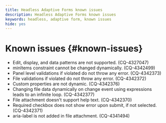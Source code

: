 ```yaml
---
title: Headless Adaptive Forms known issues
description: Headless Adaptive Forms known issues
keywords: headless, adaptive form, known issues
hide: yes
---
```


# Known issues {#known-issues}

* Edit, display, and data patterns are not supported. (CQ-4327047)
* minItems constraint cannot be changed dynamically. (CQ-4342499)
* Panel level validations if violated do not throw any error. (CQ-4342373)
* File validations if violated do not throw any error. (CQ-4342372)
* Custom properties are not dynamic. (CQ-4342376)
* Changing file data dynamically on change event using expressions leads to an infinite loop. (CQ-4342377)
* File attachment doesn't support help text. (CQ-4342370)
* Required checkbox does not show error upon submit, if not selected. (CQ-4342371)
* aria-label is not added in file attachment. (CQ-4341494)
